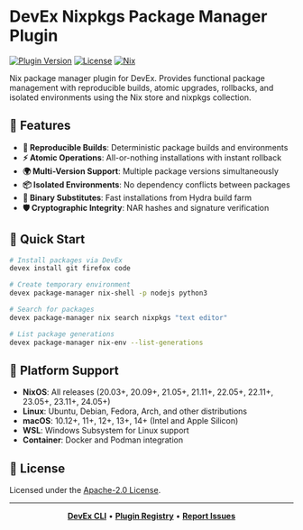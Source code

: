 # DevEx Nixpkgs Package Manager Plugin

[![Plugin Version](https://img.shields.io/badge/Version-1.0.0-green)](../../CHANGELOG.md)
[![License](https://img.shields.io/github/license/jameswlane/devex)](../../../LICENSE)
[![Nix](https://img.shields.io/badge/Nix-Package%20Manager-5277C3?logo=nixos)](https://nixos.org/)

Nix package manager plugin for DevEx. Provides functional package management with reproducible builds, atomic upgrades, rollbacks, and isolated environments using the Nix store and nixpkgs collection.

## 🚀 Features

- **🔄 Reproducible Builds**: Deterministic package builds and environments
- **⚡ Atomic Operations**: All-or-nothing installations with instant rollback
- **🌍 Multi-Version Support**: Multiple package versions simultaneously
- **📦 Isolated Environments**: No dependency conflicts between packages
- **🚀 Binary Substitutes**: Fast installations from Hydra build farm
- **🛡️ Cryptographic Integrity**: NAR hashes and signature verification

## 🚀 Quick Start

```bash
# Install packages via DevEx
devex install git firefox code

# Create temporary environment
devex package-manager nix-shell -p nodejs python3

# Search for packages
devex package-manager nix search nixpkgs "text editor"

# List package generations
devex package-manager nix-env --list-generations
```

## 🚀 Platform Support

- **NixOS**: All releases (20.03+, 20.09+, 21.05+, 21.11+, 22.05+, 22.11+, 23.05+, 23.11+, 24.05+)
- **Linux**: Ubuntu, Debian, Fedora, Arch, and other distributions
- **macOS**: 10.12+, 11+, 12+, 13+, 14+ (Intel and Apple Silicon)
- **WSL**: Windows Subsystem for Linux support
- **Container**: Docker and Podman integration

## 📄 License

Licensed under the [Apache-2.0 License](../../../LICENSE).

---

<div align="center">

**[DevEx CLI](../../cli)** • **[Plugin Registry](https://registry.devex.sh)** • **[Report Issues](https://github.com/jameswlane/devex/issues)**

</div>

